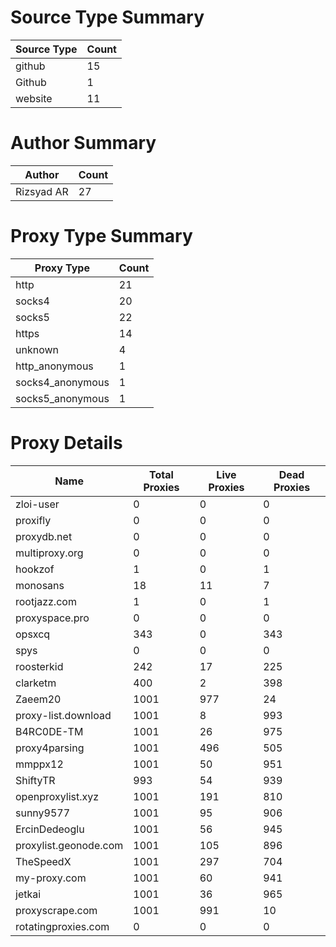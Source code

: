 # Source Type Summary

| Source Type | Count |
|-------------|-------|
| github | 15 |
| Github | 1 |
| website | 11 |


# Author Summary

| Author | Count |
|--------|-------|
| Rizsyad AR | 27 |


# Proxy Type Summary

| Proxy Type | Count |
|------------|-------|
| http | 21 |
| socks4 | 20 |
| socks5 | 22 |
| https | 14 |
| unknown | 4 |
| http_anonymous | 1 |
| socks4_anonymous | 1 |
| socks5_anonymous | 1 |


# Proxy Details

| Name | Total Proxies | Live Proxies | Dead Proxies |
|------|---------------|--------------|---------------|
| zloi-user | 0 | 0 | 0 |
| proxifly | 0 | 0 | 0 |
| proxydb.net | 0 | 0 | 0 |
| multiproxy.org | 0 | 0 | 0 |
| hookzof | 1 | 0 | 1 |
| monosans | 18 | 11 | 7 |
| rootjazz.com | 1 | 0 | 1 |
| proxyspace.pro | 0 | 0 | 0 |
| opsxcq | 343 | 0 | 343 |
| spys | 0 | 0 | 0 |
| roosterkid | 242 | 17 | 225 |
| clarketm | 400 | 2 | 398 |
| Zaeem20 | 1001 | 977 | 24 |
| proxy-list.download | 1001 | 8 | 993 |
| B4RC0DE-TM | 1001 | 26 | 975 |
| proxy4parsing | 1001 | 496 | 505 |
| mmppx12 | 1001 | 50 | 951 |
| ShiftyTR | 993 | 54 | 939 |
| openproxylist.xyz | 1001 | 191 | 810 |
| sunny9577 | 1001 | 95 | 906 |
| ErcinDedeoglu | 1001 | 56 | 945 |
| proxylist.geonode.com | 1001 | 105 | 896 |
| TheSpeedX | 1001 | 297 | 704 |
| my-proxy.com | 1001 | 60 | 941 |
| jetkai | 1001 | 36 | 965 |
| proxyscrape.com | 1001 | 991 | 10 |
| rotatingproxies.com | 0 | 0 | 0 |
